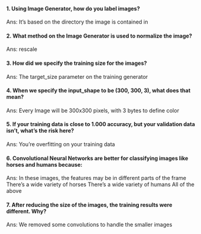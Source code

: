 #### 1. Using Image Generator, how do you label images?
Ans: It’s based on the directory the image is contained in
#### 2. What method on the Image Generator is used to normalize the image?
Ans: rescale
#### 3. How did we specify the training size for the images?
Ans: The target_size parameter on the training generator
#### 4. When we specify the input_shape to be (300, 300, 3), what does that mean?
Ans: Every Image will be 300x300 pixels, with 3 bytes to define color
#### 5. If your training data is close to 1.000 accuracy, but your validation data isn’t, what’s the risk here?
Ans: You’re overfitting on your training data
#### 6. Convolutional Neural Networks are better for classifying images like horses and humans because:
Ans:
In these images, the features may be in different parts of the frame
There’s a wide variety of horses
There’s a wide variety of humans
All of the above
#### 7. After reducing the size of the images, the training results were different. Why?
Ans: We removed some convolutions to handle the smaller images